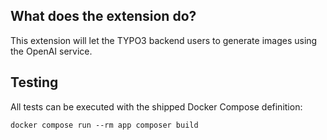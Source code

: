 ## What does the extension do?

This extension will let the TYPO3 backend users to generate images using the OpenAI service.


## Testing

All tests can be executed with the shipped Docker Compose definition:

    docker compose run --rm app composer build
